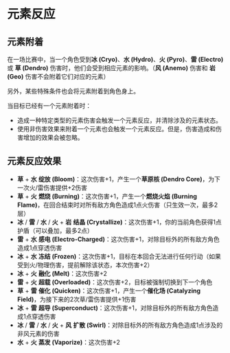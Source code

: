 # 元素反应

## 元素附着

在一场比赛中，当一个角色受到**冰 (Cryo)**、**水 (Hydro)**、**火 (Pyro)**、**雷 (Electro)** 或 **草 (Dendro)** 伤害时，他们会受到相应元素的影响。（**风 (Anemo)** 伤害和 **岩 (Geo)** 伤害不会附着它们对应的元素）

另外，某些特殊条件也会将元素附着到角色身上。

当目标已经有一个元素附着时：

- 造成一种特定类型的元素伤害会触发一个元素反应，并清除涉及的元素状态。
- 使用非伤害效果来附着一个元素也会触发一个元素反应。但是，伤害造成和伤害增加的效果会被忽略。

## 元素反应效果

- **草** + **水** **绽放 (Bloom)**：这次伤害+1，产生一个**草原核 (Dendro Core)**，为下一次火/雷伤害提供+2伤害
- **草** + **火** **燃烧 (Burning)**：这次伤害+1，产生一个**燃烧火焰 (Burning Flame)**，在回合结束时对所有敌方角色造成1点火伤害（只生效一次，最多2层）
- **冰** / **雷** / **水** / **火** + **岩** **结晶 (Crystallize)**：这次伤害+1，你的当前角色获得1点护盾（可以叠加，最多2点）
- **雷** + **水** **感电 (Electro-Charged)**：这次伤害+1，对除目标外的所有敌方角色造成1点穿透伤害
- **冰** + **水** **冻结 (Frozen)**：这次伤害+1，目标在本回合无法进行任何行动（如果受到火/物理伤害，提前解除该状态，本次伤害+2）
- **冰** + **火** **融化 (Melt)**：这次伤害+2
- **雷** + **火** **超载 (Overloaded)**：这次伤害+2，目标被强制切换到下一个角色
- **草** + **雷** **催化 (Quicken)**：这次伤害+1，产生一个**催化场 (Catalyzing Field)**，为接下来的2次草/雷伤害提供+1伤害
- **冰** + **雷** **超导 (Superconduct)**：这次伤害+1，对除目标外的所有敌方角色造成1点穿透伤害
- **冰** / **雷** / **水** / **火** + **风** **扩散 (Swirl)**：对除目标外的所有敌方角色造成1点涉及的非风元素的伤害
- **水** + **火** **蒸发 (Vaporize)**：这次伤害+2
